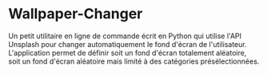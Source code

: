 # Wallpaper-Changer
Un petit utilitaire en ligne de commande écrit en Python qui utilise l'API Unsplash pour changer automatiquement le fond d'écran de l'utilisateur. L'application permet de définir soit un fond d'écran totalement aléatoire, soit un fond d'écran aléatoire mais limité à des catégories présélectionnées.
